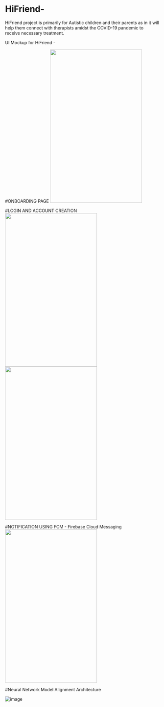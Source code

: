 # HiFriend-

HiFriend project is primarily for Autistic children and their parents as in it will help them connect 
with therapists amidst the COVID-19 pandemic to
receive necessary treatment. 

UI Mockup for HiFriend -

#ONBOARDING PAGE
<img src="https://github.com/user-attachments/assets/7216dd73-90cf-423d-9ca0-b5ba6cdec05d" width=300, height=500>

#LOGIN AND ACCOUNT CREATION 
<img src="https://github.com/user-attachments/assets/d05a5215-901d-4b59-b6ae-45ee54ca28ec" width=300, height=500> <img src="https://github.com/user-attachments/assets/df35f6b8-2036-4f8c-bad1-23947b862866" width=300, height=500>


#NOTIFICATION USING FCM - Firebase Cloud Messaging
<img src="https://github.com/user-attachments/assets/d404007b-6836-47ac-ac01-c760efab9d6d" width=300, height=500>


#Neural Network Model Alignment Architecture 

![image](https://github.com/user-attachments/assets/50444e8e-61fa-4888-b4d7-b9bbfe4064c1)

